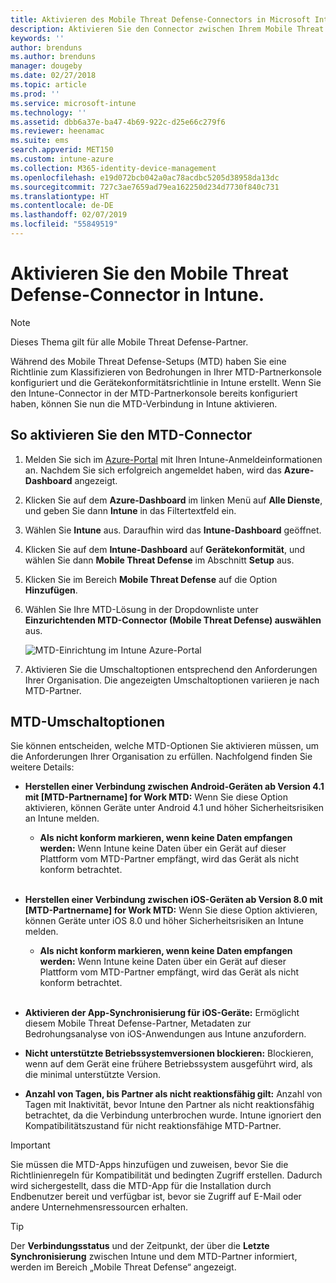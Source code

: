 ```yaml
---
title: Aktivieren des Mobile Threat Defense-Connectors in Microsoft Intune | Microsoft Intune
description: Aktivieren Sie den Connector zwischen Ihrem Mobile Threat Defense-Partner (MTD) und Microsoft Intune.
keywords: ''
author: brenduns
ms.author: brenduns
manager: dougeby
ms.date: 02/27/2018
ms.topic: article
ms.prod: ''
ms.service: microsoft-intune
ms.technology: ''
ms.assetid: dbb6a37e-ba47-4b69-922c-d25e66c279f6
ms.reviewer: heenamac
ms.suite: ems
search.appverid: MET150
ms.custom: intune-azure
ms.collection: M365-identity-device-management
ms.openlocfilehash: e19d072bcb042a0ac78acdbc5205d38958da13dc
ms.sourcegitcommit: 727c3ae7659ad79ea162250d234d7730f840c731
ms.translationtype: HT
ms.contentlocale: de-DE
ms.lasthandoff: 02/07/2019
ms.locfileid: "55849519"
---
```

# <a name="enable-the-mobile-threat-defense-connector-in-intune"></a>Aktivieren Sie den Mobile Threat Defense-Connector in Intune.

> [!NOTE] 
> Dieses Thema gilt für alle Mobile Threat Defense-Partner.

Während des Mobile Threat Defense-Setups (MTD) haben Sie eine Richtlinie zum Klassifizieren von Bedrohungen in Ihrer MTD-Partnerkonsole konfiguriert und die Gerätekonformitätsrichtlinie in Intune erstellt. Wenn Sie den Intune-Connector in der MTD-Partnerkonsole bereits konfiguriert haben, können Sie nun die MTD-Verbindung in Intune aktivieren.

## <a name="to-enable-the-mtd-connector"></a>So aktivieren Sie den MTD-Connector

1. Melden Sie sich im [Azure-Portal](https://portal.azure.com) mit Ihren Intune-Anmeldeinformationen an. Nachdem Sie sich erfolgreich angemeldet haben, wird das **Azure-Dashboard** angezeigt.

2. Klicken Sie auf dem **Azure-Dashboard** im linken Menü auf **Alle Dienste**, und geben Sie dann **Intune** in das Filtertextfeld ein.

3. Wählen Sie **Intune** aus. Daraufhin wird das **Intune-Dashboard** geöffnet.

4. Klicken Sie auf dem **Intune-Dashboard** auf **Gerätekonformität**, und wählen Sie dann **Mobile Threat Defense** im Abschnitt **Setup** aus.

5. Klicken Sie im Bereich **Mobile Threat Defense** auf die Option **Hinzufügen**.

6. Wählen Sie Ihre MTD-Lösung in der Dropdownliste unter **Einzurichtenden MTD-Connector (Mobile Threat Defense) auswählen** aus.

    ![MTD-Einrichtung im Intune Azure-Portal](./media/enable-mtd-connector-1.png)

7. Aktivieren Sie die Umschaltoptionen entsprechend den Anforderungen Ihrer Organisation. Die angezeigten Umschaltoptionen variieren je nach MTD-Partner.

## <a name="mtd-toggle-options"></a>MTD-Umschaltoptionen

Sie können entscheiden, welche MTD-Optionen Sie aktivieren müssen, um die Anforderungen Ihrer Organisation zu erfüllen. Nachfolgend finden Sie weitere Details:

- **Herstellen einer Verbindung zwischen Android-Geräten ab Version 4.1 mit [MTD-Partnername] for Work MTD:** Wenn Sie diese Option aktivieren, können Geräte unter Android 4.1 und höher Sicherheitsrisiken an Intune melden.
    - **Als nicht konform markieren, wenn keine Daten empfangen werden:** Wenn Intune keine Daten über ein Gerät auf dieser Plattform vom MTD-Partner empfängt, wird das Gerät als nicht konform betrachtet.
<br></br>
- **Herstellen einer Verbindung zwischen iOS-Geräten ab Version 8.0 mit [MTD-Partnername] for Work MTD:** Wenn Sie diese Option aktivieren, können Geräte unter iOS 8.0 und höher Sicherheitsrisiken an Intune melden.
    - **Als nicht konform markieren, wenn keine Daten empfangen werden:** Wenn Intune keine Daten über ein Gerät auf dieser Plattform vom MTD-Partner empfängt, wird das Gerät als nicht konform betrachtet.
<br></br>
- **Aktivieren der App-Synchronisierung für iOS-Geräte:** Ermöglicht diesem Mobile Threat Defense-Partner, Metadaten zur Bedrohungsanalyse von iOS-Anwendungen aus Intune anzufordern.

- **Nicht unterstützte Betriebssystemversionen blockieren:** Blockieren, wenn auf dem Gerät eine frühere Betriebssystem ausgeführt wird, als die minimal unterstützte Version.

- **Anzahl von Tagen, bis Partner als nicht reaktionsfähig gilt:** Anzahl von Tagen mit Inaktivität, bevor Intune den Partner als nicht reaktionsfähig betrachtet, da die Verbindung unterbrochen wurde. Intune ignoriert den Kompatibilitätszustand für nicht reaktionsfähige MTD-Partner.

> [!IMPORTANT] 
> Sie müssen die MTD-Apps hinzufügen und zuweisen, bevor Sie die Richtlinienregeln für Kompatibilität und bedingten Zugriff erstellen. Dadurch wird sichergestellt, dass die MTD-App für die Installation durch Endbenutzer bereit und verfügbar ist, bevor sie Zugriff auf E-Mail oder andere Unternehmensressourcen erhalten.

> [!TIP]
> Der **Verbindungsstatus** und der Zeitpunkt, der über die **Letzte Synchronisierung** zwischen Intune und dem MTD-Partner informiert, werden im Bereich „Mobile Threat Defense“ angezeigt.

